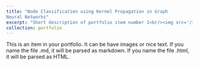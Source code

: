 ```yaml
---
title: "Node Classification using Kernel Propagation in Graph
Neural Networks"
excerpt: "Short description of portfolio item number 1<br/><img src='/images/KPGCN.png'>"
collection: portfolio
---
```


This is an item in your portfolio. It can be have images or nice text. If you name the file .md, it will be parsed as markdown. If you name the file .html, it will be parsed as HTML. 
